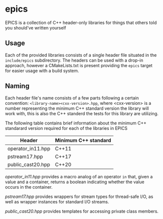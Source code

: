 # epics

EPICS is a collection of C++ header-only libraries for things that others told
you should've written yourself

## Usage

Each of the provided libraries consists of a single header file situated in the
`include/epics` subdirectory. The headers can be used with a drop-in approach,
however a CMakeLists.txt is present providing the `epics` target for easier
usage with a build system.

## Naming

Each header file's name consists of a few parts following a certain convention:
`<library-name><cxx-version>.hpp`, where \<cxx-version\> is a number
representing the minimum C++ standard version the library will work with, this
is also the C++ standerd the tests for this library are utilizing.

The following table contains brief information about the minimum C++ standarard
version required for each of the libraries in EPICS

| Header            | Minimum C++ standard |
|-------------------|----------------------|
| operator_in11.hpp | C++11                |
| pstream17.hpp     | C++17                |
| public_cast20.hpp | C++20                |

*operator_in11.hpp* provides a macro analog of an operator `in` that, given a
value and a container, returns a boolean indicating whether the value occurs in
the container.

*pstream17.hpp* provides wrappers for stream types for thread-safe I/O, as well
as wrapper instances for standard I/O streams.

*public_cast20.hpp* provides templates for accessing private class members.
